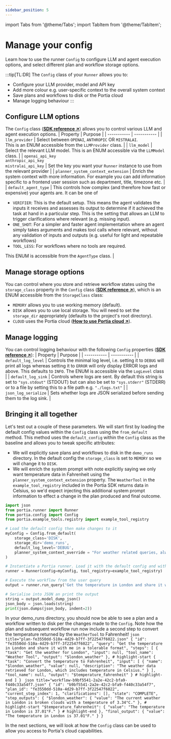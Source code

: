 ```yaml
---
sidebar_position: 5
---
```


import Tabs from '@theme/Tabs';
import TabItem from '@theme/TabItem';

# Manage your config
Learn how to use the runner `Config` to configure LLM and agent execution options, and select different plan and workflow storage options.

:::tip[TL:DR]
The `Config` class of your `Runner` allows you to:
- Configure your LLM provider, model and API key
- Add more colour e.g. user-specific context to the overall system context
- Save plans and workflows to disk or the Portia cloud
- Manage logging behaviour
:::

## Configure LLM options
The `Config` class (<a href="/SDK/portia/config" target="_blank">**SDK reference ↗**</a>) allows you to control various LLM and agent execution options.
| Property | Purpose |
| ----------- | ----------- |
| `llm_provider` | Select between `OPENAI`, `ANTHROPIC` OR `MISTRALAI`. <br/>This is an ENUM accessible from the `LLMProvider` class. |
| `llm_model` | Select the relevant LLM model. This is an ENUM accessible via the `LLMModel` class. |
| `openai_api_key`<br/>`anthropic_api_key`<br/>`mistralai_api_key` | Set the key you want your `Runner` instance to use from the relevant provider |
| `planner_system_context_extension` | Enrich the system context with more information. For example you can add information specific to a frontend user session such as department, title, timezone etc. |
| `default_agent_type` | This controls how complex (and therefore how fast or expensive) your agents are. It can be one of <ul><li>`VERIFIER`: This is the default setup. This means the agent validates the inputs it receives and assesses its output to determine if it achieved the task at hand in a particular step. This is the setting that allows an LLM to trigger clarifications where relevant (e.g. missing input).</li><li>`ONE_SHOT`: For a simpler and faster agent implementation where an agent simply takes arguments and makes tool calls where relevant, without any validation of inputs and outputs (e.g. useful for light and repeatable workflows)</li><li>`TOOL_LESS`: For workflows where no tools are required.</li></ul>This ENUM is accessible from the `AgentType` class. |

## Manage storage options
You can control where you store and retrieve workflow states using the `storage_class` property in the `Config` class (<a href="/SDK/portia/config" target="_blank">**SDK reference ↗**</a>), which is an ENUM accessible from the `StorageClass` class:
- `MEMORY` allows you to use working memory (default).
- `DISK` allows you to use local storage. You will need to set the `storage_dir` appropriately (defaults to the project's root directory).
- `CLOUD` uses the Portia cloud (<a href="/category/use-portia-cloud" target="_blank">**How to use Portia cloud ↗**</a>).

## Manage logging
You can control logging behaviour with the following `Config` properties (<a href="/SDK/portia/config" target="_blank">**SDK reference ↗**</a>):
| Property | Purpose |
| ----------- | ----------- |
| `default_log_level` | Controls the minimal log level, i.e. setting it to `DEBUG` will print all logs whereas setting it to `ERROR` will only display ERROR logs and above. This defaults to `INFO`. The ENUM is accessible via the `LogLevel` class |
| `default_log_sink` | Controls where logs are sent. By default this string is set to  `"sys.stdout"` (STDOUT) but can also be set to  `"sys.stderr"` (STDERR) or to a file by setting this to a file path e.g. `"./logs.txt"` |
| `json_log_serialize` | Sets whether logs are JSON serialized before sending them to the log sink. |

## Bringing it all together
Let's test out a couple of these parameters. We will start first by loading the default config values within the `Config` class using the `from_default` method. This method uses the `default_config` within the `Config` class as the baseline and allows you to tweak specific attributes:
- We will explicitly save plans and workflows to disk in the `demo_runs` directory. In the default config the `storage_class` is set to `MEMORY` so we will change it to `DISK`.
- We will enrich the system prompt with note explicitly saying we only want temperature data in Fahrenheit using the `planner_system_context_extension` property. The `WeatherTool` in the `example_tool_registry` included in the Portia SDK returns data in Celsius, so we'd expect injecting this additional system prompt information to effect a change in the plan produced and final outcome.

```python title="main.py"
import json
from portia.runner import Runner
from portia.config import Config
from portia.example_tools.registry import example_tool_registry

# Load the default config then make changes to it
myConfig = Config.from_default(
    storage_class='DISK', 
    storage_dir='demo_runs',
    default_log_level='DEBUG',
    planner_system_context_override = "For weather related queries, always convert to Farenheit."
)

# Instantiate a Portia runner. Load it with the default config and with the simple tool above.
runner = Runner(config=myConfig, tool_registry=example_tool_registry)

# Execute the workflow from the user query
output = runner.run_query('Get the temperature in London and share it with me')

# Serialise into JSON an print the output
string = output.model_dump_json()
json_body = json.loads(string)
print(json.dumps(json_body, indent=2))
```

In your demo_runs directory, you should now be able to see a plan and a workflow written to disk per the changes made to the `Config`. Note how the plan and subsequent workflow run now include a second step to convert the temperature returned by the `WeatherTool` to Fahrenheit!
<Tabs>
  <TabItem value="plan" label="Generated plan">
    ```json title="plan-fe3550dd-510a-4d29-b7ff-3f22547f6022.json"
    {
        "id": "fe3550dd-510a-4d29-b7ff-3f22547f6022",
        "query": "Get the temperature in London and share it with me in a tolerable format",
        "steps": [
            {
                "task": "Get the weather for London",
                "input": null,
                "tool_name": "Weather Tool",
                "output": "$london_weather"
            },
            # highlight-start
            {
                "task": "Convert the temperature to Fahrenheit",
                "input": [
                    {
                        "name": "$london_weather",
                        "value": null,
                        "description": "The weather data retrieved for London, which includes temperature in Celsius."
                    }
                ],
                "tool_name": null,
                "output": "$temperature_fahrenheit"
            }
            # highlight-end
        ]
    }
    ```
  </TabItem>
    <TabItem value="workflow" label="Workflow in final state" default>
    ```json title="workflow-b9bf5541-2a2e-42c2-bfa9-f440c33a54f7.json"
    {
        "id": "b9bf5541-2a2e-42c2-bfa9-f440c33a54f7",
        "plan_id": "fe3550dd-510a-4d29-b7ff-3f22547f6022",
        "current_step_index": 1,
        "clarifications": [],
        "state": "COMPLETE",
        "step_outputs": {
            "$london_weather": {
                "value": "The current weather in London is broken clouds with a temperature of 3.34°C."
            },
            # highlight-start
            "$temperature_fahrenheit": {
                "value": "The temperature in London is 37.01°F."
            }
            # highlight-end
        },
        "final_output": {
            "value": "The temperature in London is 37.01°F."
        }
    }
    ```
  </TabItem>
</Tabs>

In the next sections, we will look at how the `Config` class can be used to allow you access to Portia's cloud capabilities.